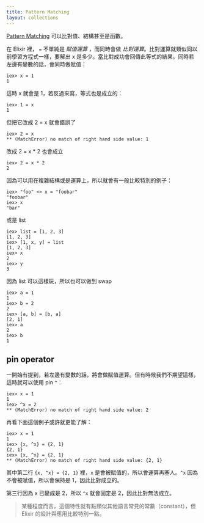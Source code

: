 ```yaml
---
title: Pattern Matching
layout: collections
---
```


[Pattern Matching](https://elixir-lang.org/getting-started/pattern-matching.html) 可以比對值、結構甚至是函數。

在 Elixir 裡， `=` 不單純是 *賦值運算* ，而同時會做 *比對運算*。比對運算就類似同以前學習方程式一樣，要解出 x 是多少。當比對成功會回傳此等式的結果。同時若左邊有變數的話，會同時做賦值：

```
iex> x = 1
1
```

這時 x 就會是 1，若反過來寫，等式也是成立的：

```
iex> 1 = x
1
```

但把它改成 2 = x 就會錯誤了

```
iex> 2 = x
** (MatchError) no match of right hand side value: 1
```

改成 2 = x * 2 也會成立

```
iex> 2 = x * 2
2
```

因為可以用在複雜結構或是運算上，所以就會有一般比較特別的例子：

```
iex> "foo" <> x = "foobar"
"foobar"
iex> x
"bar"
```

或是 list

```
iex> list = [1, 2, 3]
[1, 2, 3]
iex> [1, x, y] = list
[1, 2, 3]
iex> x
2
iex> y
3
```

因為 list 可以這樣玩，所以也可以做到 swap

```
iex> a = 1                
1
iex> b = 2
2
iex> [a, b] = [b, a]
[2, 1]
iex> a
2
iex> b
1
```

## pin operator

一開始有提到，若左邊有變數的話，將會做賦值運算。但有時候我們不期望這樣，這時就可以使用 pin `^`：

```
iex> x = 1
1
iex> ^x = 2
** (MatchError) no match of right hand side value: 2
```

再看下面這個例子或許就更能了解：

```
iex> x = 1           
1
iex> {x, ^x} = {2, 1}
{2, 1}
iex> {x, ^x} = {2, 1}
** (MatchError) no match of right hand side value: {2, 1}
```

其中第二行 `{x, ^x} = {2, 1}` 裡，`x` 是會被賦值的，所以會運算再塞人。`^x` 因為不會被賦值，所以會保持是 1，因此比對成立的。

第三行因為 x 已變成是 2，所以 `^x` 就會固定是 2，因此比對無法成立。

> 某種程度而言，這個特性就有點類似其他語言常見的常數（constant），但 Elixir 的設計與應用比較特別一點。
